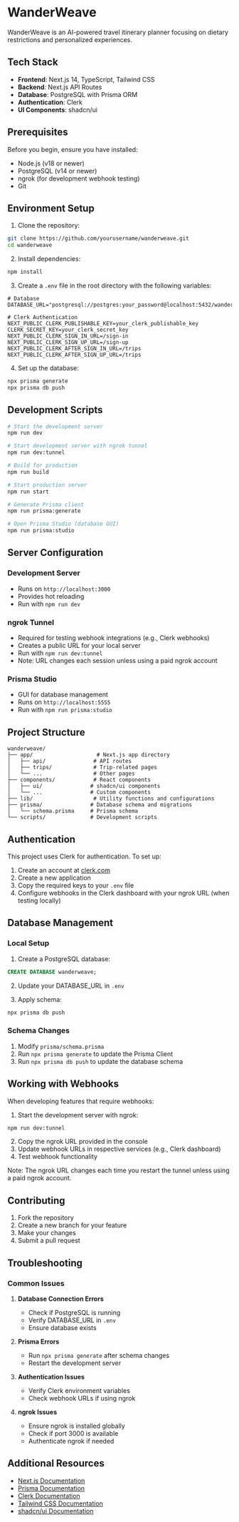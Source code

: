 # WanderWeave

WanderWeave is an AI-powered travel itinerary planner focusing on dietary restrictions and personalized experiences.

## Tech Stack

- **Frontend**: Next.js 14, TypeScript, Tailwind CSS
- **Backend**: Next.js API Routes
- **Database**: PostgreSQL with Prisma ORM
- **Authentication**: Clerk
- **UI Components**: shadcn/ui

## Prerequisites

Before you begin, ensure you have installed:

- Node.js (v18 or newer)
- PostgreSQL (v14 or newer)
- ngrok (for development webhook testing)
- Git

## Environment Setup

1. Clone the repository:

```bash
git clone https://github.com/yourusername/wanderweave.git
cd wanderweave
```

2. Install dependencies:

```bash
npm install
```

3. Create a `.env` file in the root directory with the following variables:

```env
# Database
DATABASE_URL="postgresql://postgres:your_password@localhost:5432/wanderweave"

# Clerk Authentication
NEXT_PUBLIC_CLERK_PUBLISHABLE_KEY=your_clerk_publishable_key
CLERK_SECRET_KEY=your_clerk_secret_key
NEXT_PUBLIC_CLERK_SIGN_IN_URL=/sign-in
NEXT_PUBLIC_CLERK_SIGN_UP_URL=/sign-up
NEXT_PUBLIC_CLERK_AFTER_SIGN_IN_URL=/trips
NEXT_PUBLIC_CLERK_AFTER_SIGN_UP_URL=/trips
```

4. Set up the database:

```bash
npx prisma generate
npx prisma db push
```

## Development Scripts

```bash
# Start the development server
npm run dev

# Start development server with ngrok tunnel
npm run dev:tunnel

# Build for production
npm run build

# Start production server
npm run start

# Generate Prisma client
npm run prisma:generate

# Open Prisma Studio (database GUI)
npm run prisma:studio
```

## Server Configuration

### Development Server

- Runs on `http://localhost:3000`
- Provides hot reloading
- Run with `npm run dev`

### ngrok Tunnel

- Required for testing webhook integrations (e.g., Clerk webhooks)
- Creates a public URL for your local server
- Run with `npm run dev:tunnel`
- Note: URL changes each session unless using a paid ngrok account

### Prisma Studio

- GUI for database management
- Runs on `http://localhost:5555`
- Run with `npm run prisma:studio`

## Project Structure

```
wanderweave/
├── app/                    # Next.js app directory
│   ├── api/               # API routes
│   ├── trips/             # Trip-related pages
│   └── ...                # Other pages
├── components/            # React components
│   ├── ui/               # shadcn/ui components
│   └── ...               # Custom components
├── lib/                   # Utility functions and configurations
├── prisma/               # Database schema and migrations
│   └── schema.prisma     # Prisma schema
└── scripts/              # Development scripts
```

## Authentication

This project uses Clerk for authentication. To set up:

1. Create an account at [clerk.com](https://clerk.com)
2. Create a new application
3. Copy the required keys to your `.env` file
4. Configure webhooks in the Clerk dashboard with your ngrok URL (when testing locally)

## Database Management

### Local Setup

1. Create a PostgreSQL database:

```sql
CREATE DATABASE wanderweave;
```

2. Update your DATABASE_URL in `.env`

3. Apply schema:

```bash
npx prisma db push
```

### Schema Changes

1. Modify `prisma/schema.prisma`
2. Run `npx prisma generate` to update the Prisma Client
3. Run `npx prisma db push` to update the database schema

## Working with Webhooks

When developing features that require webhooks:

1. Start the development server with ngrok:

```bash
npm run dev:tunnel
```

2. Copy the ngrok URL provided in the console
3. Update webhook URLs in respective services (e.g., Clerk dashboard)
4. Test webhook functionality

Note: The ngrok URL changes each time you restart the tunnel unless using a paid ngrok account.

## Contributing

1. Fork the repository
2. Create a new branch for your feature
3. Make your changes
4. Submit a pull request

## Troubleshooting

### Common Issues

1. **Database Connection Errors**

   - Check if PostgreSQL is running
   - Verify DATABASE_URL in `.env`
   - Ensure database exists

2. **Prisma Errors**

   - Run `npx prisma generate` after schema changes
   - Restart the development server

3. **Authentication Issues**

   - Verify Clerk environment variables
   - Check webhook URLs if using ngrok

4. **ngrok Issues**
   - Ensure ngrok is installed globally
   - Check if port 3000 is available
   - Authenticate ngrok if needed

## Additional Resources

- [Next.js Documentation](https://nextjs.org/docs)
- [Prisma Documentation](https://www.prisma.io/docs)
- [Clerk Documentation](https://clerk.com/docs)
- [Tailwind CSS Documentation](https://tailwindcss.com/docs)
- [shadcn/ui Documentation](https://ui.shadcn.com)
